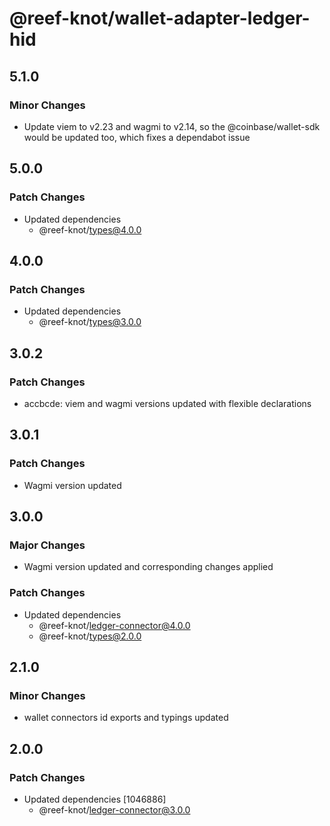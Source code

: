 # @reef-knot/wallet-adapter-ledger-hid

## 5.1.0

### Minor Changes

- Update viem to v2.23 and wagmi to v2.14, so the @coinbase/wallet-sdk would be updated too, which fixes a dependabot issue

## 5.0.0

### Patch Changes

- Updated dependencies
  - @reef-knot/types@4.0.0

## 4.0.0

### Patch Changes

- Updated dependencies
  - @reef-knot/types@3.0.0

## 3.0.2

### Patch Changes

- accbcde: viem and wagmi versions updated with flexible declarations

## 3.0.1

### Patch Changes

- Wagmi version updated

## 3.0.0

### Major Changes

- Wagmi version updated and corresponding changes applied

### Patch Changes

- Updated dependencies
  - @reef-knot/ledger-connector@4.0.0
  - @reef-knot/types@2.0.0

## 2.1.0

### Minor Changes

- wallet connectors id exports and typings updated

## 2.0.0

### Patch Changes

- Updated dependencies [1046886]
  - @reef-knot/ledger-connector@3.0.0

